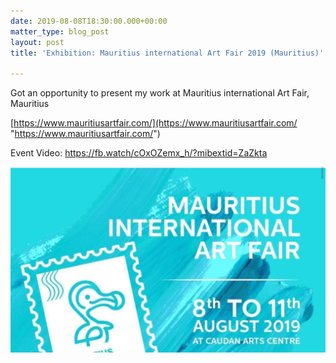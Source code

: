 ```yaml
---
date: 2019-08-08T18:30:00.000+00:00
matter_type: blog_post
layout: post
title: 'Exhibition: Mauritius international Art Fair 2019 (Mauritius)'

---
```

Got an opportunity to present my work at Mauritius international Art Fair, Mauritius

[https://www.mauritiusartfair.com/](https://www.mauritiusartfair.com/ "https://www.mauritiusartfair.com/")

Event Video: https://fb.watch/cOxOZemx_h/?mibextid=ZaZkta

![](/uploads/exhibitions_MIAF_2019_1.jpg)